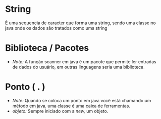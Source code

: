 # String

É uma sequencia de caracter que forma uma string, sendo uma classe no java onde os dados são tratados como uma string

# Biblioteca / Pacotes

* *Note:* A função scanner em java é um pacote que permite ler entradas de dados do usuário, em outras linguagens seria uma biblioteca.

# Ponto ( . )

* *Note:* Quando se coloca um ponto em java você está chamando um método em java, uma classe é uma caixa de ferramentas.
* *objeto:* Sempre iniciado com a *new,* um objeto.